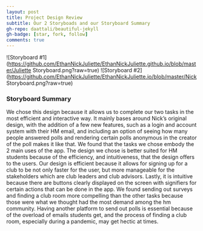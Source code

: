 ```yaml
---
layout: post
title: Project Design Review
subtitle: Our 2 Storyboads and our Storyboard Summary
gh-repo: daattali/beautiful-jekyll
gh-badge: [star, fork, follow]
comments: true
---
```

![Storyboard #1](https://github.com/EthanNickJuliette/EthanNickJuliette.github.io/blob/master/Juliette Storyboard.png?raw=true)
![Storyboard #2](https://github.com/EthanNickJuliette/EthanNickJuliette.io/blob/master/Nick Storyboard.png?raw=true)
### Storyboard Summary 
We chose this design because it allows us to complete our two tasks in the most efficient and interactive way. It mainly bases around Nick’s original design, 
with the addition of a few new features, such as a login and account system with their HM email, and including an option of seeing how many people answered polls
and rendering certain polls anonymous in the creator of the poll makes it like that. We found that the tasks we chose embody the 2 main uses of the app. 
The design we chose is better suited for HM students because of the efficiency, and intuitiveness,  that the design offers to the users. 
Our design is efficient because it allows for signing up for a club to be not only faster for the user, but more manageable for the stakeholders which are 
club leaders and club advisors. Lastly, it is intuitive because there are buttons clearly displayed on the screen with signifiers for certain actions that can 
be done in the app. We found sending out surveys and finding a club room more compelling than the other tasks because those were what we thought had the most 
demand among the hm community. Having another platform to send out polls is essential because of the overload of emails students get, and the process of finding 
a club room, especially during a pandemic, may get hectic at times.



